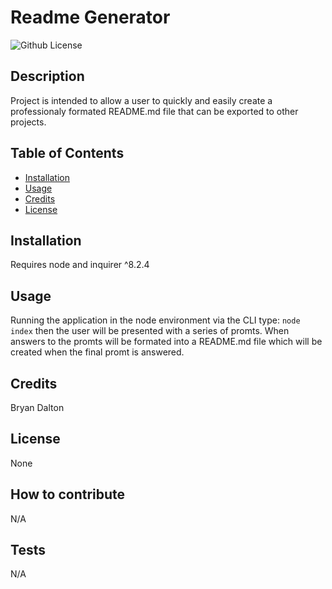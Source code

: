 
# Readme Generator

![Github License](https://img.shields.io/badge/license-None-blue.svg)

## Description

  Project is intended to allow a user to quickly and easily create a professionaly formated README.md file that can be exported to other projects.

## Table of Contents
    
  - [Installation](#installation)
  - [Usage](#usage)
  - [Credits](#credits)
  - [License](#license)

## Installation

  Requires node and inquirer ^8.2.4

## Usage

  Running the application in the node environment via the CLI type: ```node index``` then the user will be presented with a series of promts. When answers to the promts will be formated into a README.md file which will be created when the final promt is answered.

## Credits

  Bryan Dalton

## License

  None
        
## How to contribute
    
  N/A
        
## Tests
        
  N/A